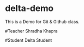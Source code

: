 # delta-demo
This is a Demo for Git &amp; Github class.

#Teacher
Shradha Khapra

#Student
Delta Student